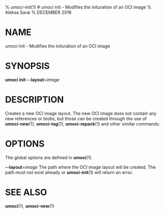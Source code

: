 % umoci-init(1) # umoci init - Modifies the inituration of an OCI image
% Aleksa Sarai
% DECEMBER 2016
# NAME
umoci init - Modifies the inituration of an OCI image

# SYNOPSIS
**umoci init**
**--layout**=*image*

# DESCRIPTION
Creates a new OCI image layout. The new OCI image does not contain any new
references or blobs, but those can be created through the use of
**umoci-new**(1), **umoci-tag**(1), **umoci-repack**(1) and other similar
commands.

# OPTIONS
The global options are defined in **umoci**(1).

**--layout**=*image*
  The path where the OCI image layout will be created. The path must not exist
  already or **umoci-init**(1) will return an error.

# SEE ALSO
**umoci**(1), **umoci-new**(1)
